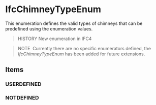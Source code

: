 # IfcChimneyTypeEnum

This enumeration defines the valid types of chimneys that can be predefined using the enumeration values.
<!-- end of short definition -->


> HISTORY New enumeration in IFC4

> NOTE  Currently there are no specific enumerators defined, the _IfcChimneyTypeEnum_ has been added for future extensions.

## Items

### USERDEFINED


### NOTDEFINED

